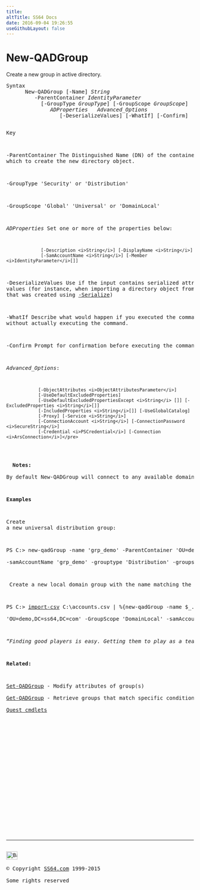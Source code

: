 ```yaml
---
title:
altTitle: SS64 Docs
date: 2016-09-04 19:26:55
useGithubLayout: false
---
```

<!-- #BeginLibraryItem "/Library/head_ps.lbi" --><!-- #EndLibraryItem --><h1>New-QADGroup</h1> 
<p>Create a new  group in active directory.</p>
<pre>Syntax
      New-QADGroup [-Name] <i>String</i> 
         -ParentContainer <i>IdentityParameter</i> 
           [-GroupType <i>GroupType</i>] [-GroupScope <i>GroupScope</i>] 
<i>              ADProperties</i>  <i> Advanced_Options</i>
                 [-DeserializeValues] [-WhatIf] [-Confirm]

Key

 -ParentContainer The Distinguished Name (DN) of the container in which to
                  create the new directory object.

   -GroupType    'Security' or 'Distribution' 

   -GroupScope   'Global' 'Universal' or 'DomainLocal' 

  <i>ADProperties</i>   Set one or more of the properties below:
 
                 [-Description <i>String</i>] [-DisplayName <i>String</i>]
                 [-SamAccountName <i>String</i>] [-Member <i>IdentityParameter</i>[]]

   -DeserializeValues
                 Use if the input contains serialized attribute values
                 (for instance, when importing a directory object from a text
                 file that was created using <a href="get-qadgroup.html">-Serialize</a>)

   -WhatIf       Describe what would happen if you executed the command,
                 without actually executing the command.

   -Confirm      Prompt for confirmation before executing the command.

   <i>Advanced_Options</i>:
  
                [-ObjectAttributes <i>ObjectAttributesParameter</i>]  
                [-UseDefaultExcludedProperties]  
                [-UseDefaultExcludedPropertiesExcept <i>String</i> []] [-ExcludedProperties <i>String</i>[]]
                [-IncludedProperties <i>String</i>[]] [-UseGlobalCatalog] 
                [-Proxy] [-Service <i>String</i>]
                [-ConnectionAccount <i>String</i>] [-ConnectionPassword <i>SecureString</i>]
                [-Credential <i>PSCredential</i>] [-Connection <i>ArsConnection</i>]</pre>
<p>
  <b>Notes:</b>        <br>
By default <span class="code">New-QADGroup</span> will connect to any available domain controller with the credentials of the locally logged on user, to connect to a specific domain controller using a specific account, either use the advanced options (-Proxy/-Service/-ConnectionAccount) or use the <span class="code">Connect-QADService</span> cmdlet to make the connection. </p>
<p><b>Examples</b></p>
<p>Create 
a new universal distribution group: </p>
<p><span class="code">PS C:&gt; new-qadGroup -name 'grp_demo' -ParentContainer 'OU=demo,DC=ss64,DC=com'<br>
-samAccountName 'grp_demo' -grouptype 'Distribution' -groupscope 'Universal'</span></p>
<p> Create a new local domain group with the name matching the value in the 'NEWTEAMS' column in the CSV file</p>
<p><span class="code">PS C:&gt; <a href="import-csv.html">import-csv</a> C:\accounts.csv | %{new-qadGroup -name $_.'NEWTEAMS' -ParentContainer <br>
'OU=demo,DC=ss64,DC=com' -GroupScope 'DomainLocal' -samAccountName $_.'NEWTEAMS'}</span></p>
<p class="quote"><i>“Finding good players is easy. Getting them to play as a team is another story” - Casey Stengel  (American Baseball Player)</i></p>
<p><b>Related:</b></p>
<p><a href="set-qadgroup.html">Set-QADGroup</a> - Modify attributes of group(s)<br>
<a href="get-qadgroup.html">Get-QADGroup</a> - Retrieve groups that match specific conditions<br>
<a href="quest.html">Quest cmdlets</a></p><!-- #BeginLibraryItem "/Library/foot_ps.lbi" --><p>
<!-- PowerShell300 -->
<ins class="adsbygoogle" style="display:inline-block;width:300px;height:250px" data-ad-client="ca-pub-6140977852749469" data-ad-slot="6253539900"></ins>
<script>
(adsbygoogle = window.adsbygoogle || []).push({});
</script></p>
<hr>
<div id="bl" class="footer"><a href="new-qadgroup.html#"><img src="../images/top.png" width="30" height="22" alt="Back to the Top"></a></div>
<div id="br" class="footer, tagline">© Copyright <a href="../index.html">SS64.com</a> 1999-2015<br>
Some rights reserved</div><!-- #EndLibraryItem -->

